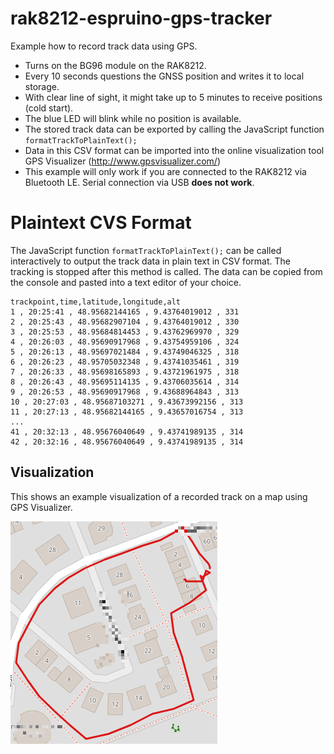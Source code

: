 # rak8212-espruino-gps-tracker
Example how to record track data using GPS.

* Turns on the BG96 module on the RAK8212.
* Every 10 seconds questions the GNSS position and writes it to local storage.
* With clear line of sight, it might take up to 5 minutes to receive positions (cold start).
* The blue LED will blink while no position is available.
* The stored track data can be exported by calling the JavaScript function
  `formatTrackToPlainText();`
* Data in this CSV format can be imported into the online visualization tool 
  GPS Visualizer (http://www.gpsvisualizer.com/)   
* This example will only work if you are connected to the RAK8212 via Bluetooth LE. 
  Serial connection via USB **does not work**. 

# Plaintext CVS Format
The JavaScript function `formatTrackToPlainText();` can be called interactively
to output the track data in plain text in CSV format. The tracking is stopped 
after this method is called. The data can be copied from the console and pasted
into a text editor of your choice.

    trackpoint,time,latitude,longitude,alt
    1 , 20:25:41 , 48.95682144165 , 9.43764019012 , 331
    2 , 20:25:43 , 48.95682907104 , 9.43764019012 , 330
    3 , 20:25:53 , 48.95684814453 , 9.43762969970 , 329
    4 , 20:26:03 , 48.95690917968 , 9.43754959106 , 324
    5 , 20:26:13 , 48.95697021484 , 9.43749046325 , 318
    6 , 20:26:23 , 48.95705032348 , 9.43741035461 , 319
    7 , 20:26:33 , 48.95698165893 , 9.43721961975 , 318
    8 , 20:26:43 , 48.95695114135 , 9.43706035614 , 314
    9 , 20:26:53 , 48.95690917968 , 9.43688964843 , 313
    10 , 20:27:03 , 48.95687103271 , 9.43673992156 , 313
    11 , 20:27:13 , 48.95682144165 , 9.43657016754 , 313
    ...
    41 , 20:32:13 , 48.95676040649 , 9.43741989135 , 314
    42 , 20:32:16 , 48.95676040649 , 9.43741989135 , 314

## Visualization
This shows an example visualization of a recorded track on a map
using GPS Visualizer.
  
  ![Picture 1](media/track_visualization_on_map.png "Visualization of track on map")

